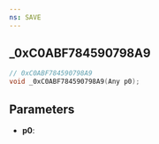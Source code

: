 ```yaml
---
ns: SAVE
---
```

## _0xC0ABF784590798A9

```c
// 0xC0ABF784590798A9
void _0xC0ABF784590798A9(Any p0);
```

## Parameters
* **p0**:
